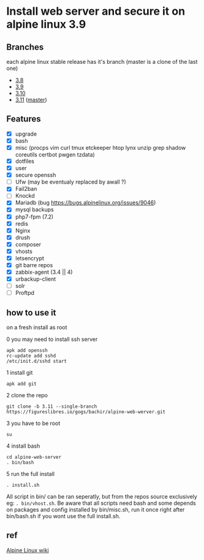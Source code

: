 # Install web server and secure it on alpine linux 3.9

## Branches
each alpine linux stable release has it's branch (master is a clone of the last one)
- [3.8](https://figureslibres.io/gogs/bachir/alpine-web-werver/src/3.8)
- [3.9](https://figureslibres.io/gogs/bachir/alpine-web-werver/src/3.9)
- [3.10](https://figureslibres.io/gogs/bachir/alpine-web-werver/src/3.10)
- [3.11](https://figureslibres.io/gogs/bachir/alpine-web-werver/src/3.11) ([master](https://figureslibres.io/gogs/bachir/alpine-web-werver))

## Features

- [x] upgrade
- [x] bash
- [x] misc (procps vim curl tmux etckeeper htop lynx unzip grep shadow coreutils certbot pwgen tzdata)
- [x] dotfiles
- [x] user
- [x] secure openssh
- [ ] Ufw (may be eventualy replaced by awall ?)
- [x] Fail2ban
- [ ] Knockd
- [x] Mariadb (bug https://bugs.alpinelinux.org/issues/9046)
- [x] mysql backups
- [x] php7-fpm (7.2)
- [x] redis
- [x] Nginx
- [x] drush
- [x] composer
- [x] vhosts
- [x] letsencrypt
- [x] git barre repos
- [x] zabbix-agent (3.4 || 4)
- [x] urbackup-client
- [ ] solr
- [ ] Proftpd

## how to use it
on a fresh install
as root

0 you may need to install ssh server
```
apk add openssh
rc-update add sshd
/etc/init.d/sshd start
```

1 install git
```
apk add git
```

2 clone the repo
```
git clone -b 3.11 --single-branch https://figureslibres.io/gogs/bachir/alpine-web-werver.git
```

3 you have to be root
```
su
```

4 install bash
```
cd alpine-web-server
. bin/bash
```

5 run the full install
```
. install.sh
```

All script in bin/ can be ran seperatly, but from the repos source exclusively eg: ```. bin/vhost.sh```. Be aware that all scripts need bash and some depends on packages and config installed by bin/misc.sh, run it once right after bin/bash.sh if you wont use the full install.sh.


## ref
[Alpine Linux wiki](https://wiki.alpinelinux.org)
